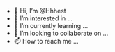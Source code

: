 - 👋 Hi, I’m @Hhhest
- 👀 I’m interested in ...
- 🌱 I’m currently learning ...
- 💞️ I’m looking to collaborate on ...
- 📫 How to reach me ...

<!---
Hhhest/Hhhest is a ✨ special ✨ repository because its `README.md` (this file) appears on your GitHub profile.
You can click the Preview link to take a look at your changes.
--->
